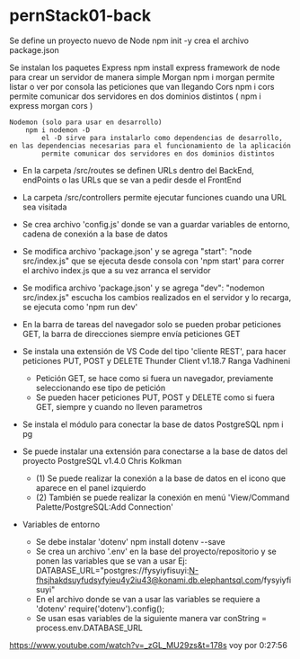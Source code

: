 # pernStack01-back

Se define un proyecto nuevo de Node
    npm init -y
        crea el archivo package.json

Se instalan los paquetes
    Express
        npm install express
            framework de node para crear un servidor de manera simple
    Morgan
        npm i morgan
            permite listar o ver por consola las peticiones que van llegando
    Cors
        npm i cors
            permite comunicar dos servidores en dos dominios distintos
    ( npm i express morgan cors )

    Nodemon (solo para usar en desarrollo)
        npm i nodemon -D
            el -D sirve para instalarlo como dependencias de desarrollo, en las dependencias necesarias para el funcionamiento de la aplicación
            permite comunicar dos servidores en dos dominios distintos

- En la carpeta /src/routes se definen URLs dentro del BackEnd, endPoints o las URLs que se van a pedir desde el FrontEnd

- La carpeta /src/controllers permite ejecutar funciones cuando una URL sea visitada

- Se crea archivo 'config.js' donde se van a guardar variables de entorno, cadena de conexión a la base de datos

- Se modifica archivo 'package.json' y se agrega
    "start": "node src/index.js"
        que se ejecuta desde consola con 'npm start' para correr el archivo index.js que a su vez arranca el servidor

- Se modifica archivo 'package.json' y se agrega
    "dev": "nodemon src/index.js"
        escucha los cambios realizados en el servidor y lo recarga, se ejecuta como 'npm run dev'

- En la barra de tareas del navegador solo se pueden probar peticiones GET, la barra de direcciones siempre envía peticiones GET

- Se instala una extensión de VS Code del tipo 'cliente REST', para hacer peticiones PUT, POST y DELETE
    Thunder Client
    v1.18.7
    Ranga Vadhineni

    - Petición GET, se hace como si fuera un navegador, previamente seleccionando ese tipo de petición
    - Se pueden hacer peticiones PUT, POST y DELETE como si fuera GET, siempre y cuando no lleven parametros

- Se instala el módulo para conectar la base de datos PostgreSQL
    npm i pg

- Se puede instalar una extensión para conectarse a la base de datos del proyecto
    PostgreSQL
    v1.4.0
    Chris Kolkman

    - (1) Se puede realizar la conexión a la base de datos en el icono que aparece en el panel izquierdo
    - (2) También se puede realizar la conexión en menú 'View/Command Palette/PostgreSQL:Add Connection'

- Variables de entorno
    - Se debe instalar 'dotenv'
        npm install dotenv --save
    - Se crea un archivo '.env' en la base del proyecto/repositorio y se ponen las variables que se van a usar
        Ej:
            DATABASE_URL="postgres://fysyiyfisuyi:N-fhsjhakdsuyfudsyfyieu4y2iu43@konami.db.elephantsql.com/fysyiyfisuyi"
    - En el archivo donde se van a usar las variables se requiere a 'dotenv'
        require('dotenv').config();
    - Se usan esas variables de la siguiente manera
        var conString = process.env.DATABASE_URL

https://www.youtube.com/watch?v=_zGL_MU29zs&t=178s
voy por 0:27:56